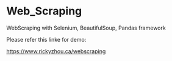 # Web_Scraping
WebScraping with Selenium, BeautifulSoup, Pandas framework


Please refer this linke for demo:

https://www.rickyzhou.ca/webscraping
